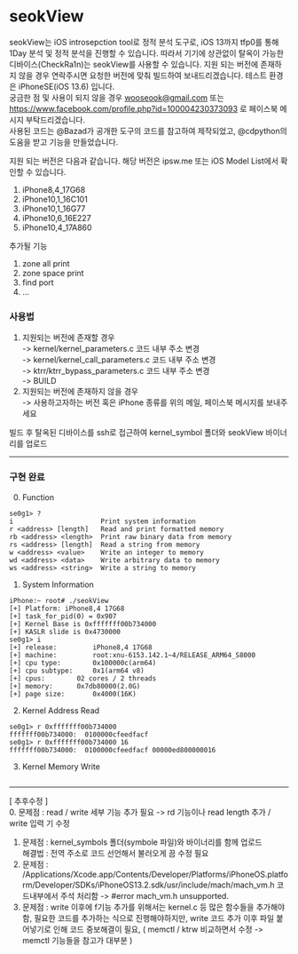 # seokView

seokView는 iOS introsepction tool로 정적 분석 도구로, iOS 13까지 tfp0를 통해 1Day 분석 및 정적 분석을 진행할 수 있습니다.
따라서 기기에 상관없이 탈옥이 가능한 디바이스(CheckRa1n)는 seokView를 사용할 수 있습니다. 
지원 되는 버전에 존재하지 않을 경우 연락주시면 요청한 버전에 맞춰 빌드하여 보내드리겠습니다. 테스트 환경은 iPhoneSE(iOS 13.6) 입니다.  
궁금한 점 및 사용이 되지 않을 경우  wooseook@gmail.com 또는 https://www.facebook.com/profile.php?id=100004230373093 로 페이스북 메시지 부탁드리겠습니다.  
  사용된 코드는 @Bazad가 공개한 도구의 코드를 참고하여 제작되었고, @cdpython의 도움을 받고 기능을 만들었습니다. 


지원 되는 버전은 다음과 같습니다. 해당 버전은 ipsw.me 또는 iOS Model List에서 확인할 수 있습니다.  
1. iPhone8,4_17G68  
2. iPhone10,1_16C101  
3. iPhone10,1_16G77  
4. iPhone10,6_16E227  
5. iPhone10,4_17A860  

추가될 기능  
1. zone all print  
2. zone space print  
3. find port  
4.  ...


### 사용법
1. 지원되는 버전에 존재할 경우  
 -> kernel/kernel_parameters.c 코드 내부 주소 변경  
 -> kernel/kernel_call_parameters.c 코드 내부 주소 변경  
 -> ktrr/ktrr_bypass_parameters.c 코드 내부 주소 변경  
 -> BUILD  
2. 지원되는 버전에 존재하지 않을 경우  
 -> 사용하고자하는 버전 혹은 iPhone 종류를 위의 메일, 페이스북 메시지를 보내주세요  

빌드 후 탈옥된 디바이스를 ssh로 접근하여 kernel_symbol 폴더와 seokView 바이너리를 업로드  

---

### 구현 완료

0. Function
```
se0g1> ?
i                      Print system information
r <address> [length]   Read and print formatted memory
rb <address> <length>  Print raw binary data from memory
rs <address> [length]  Read a string from memory
w <address> <value>    Write an integer to memory
wd <address> <data>    Write arbitrary data to memory
ws <address> <string>  Write a string to memory
```

1. System Information
```
iPhone:~ root# ./seokView
[+] Platform: iPhone8,4 17G68
[+] task_for_pid(0) = 0x907
[+] Kernel Base is 0xfffffff00b734000
[+] KASLR slide is 0x4730000
se0g1> i
[+] release:		 iPhone8,4 17G68
[+] machine: 		 root:xnu-6153.142.1~4/RELEASE_ARM64_S8000
[+] cpu type: 	 	 0x100000c(arm64)
[+] cpu subtype: 	 0x1(arm64 v8)
[+] cpus: 		 02 cores / 2 threads
[+] memory:		 0x7db80000(2.0G)
[+] page size: 	 	 0x4000(16K)
```

2. Kernel Address Read
```
se0g1> r 0xfffffff00b734000
fffffff00b734000:  0100000cfeedfacf
se0g1> r 0xfffffff00b734000 16
fffffff00b734000:  0100000cfeedfacf 00000ed800000016
```

3. Kernel Memory Write
```

```

---
[ 추후수정 ]  
0. 문제점 : read / write 세부 기능 추가 필요 -> rd 기능이나 read length 추가 / write 입력 기 수정 
1. 문제점 : kernel_symbols 폴더(symbole 파일)와 바이너리를 함께 업로드  
 해결법 : 전역 주소로 코드 선언해서 불러오게 끔 수정 필요 
2. 문제점 : /Applications/Xcode.app/Contents/Developer/Platforms/iPhoneOS.platform/Developer/SDKs/iPhoneOS13.2.sdk/usr/include/mach/mach_vm.h 코드내부에서 주석 처리함 -> #error mach_vm.h unsupported. 
3. 문제점 : write 이후에 f기능 추가를 위해서는 kernel.c 등 많은 함수들을 추가해야함, 
필요한 코드를 추가하는 식으로 진행해야하지만, write 코드 추가 이후 파일 붙어넣기로 인해 코드 중보해결이 필요, ( memctl / ktrw 비교하면서 수정 -> memctl 기능들을 참고가 대부분  )
